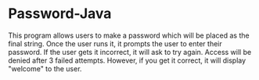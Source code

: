 # Password-Java
This program allows users to make a password which will be placed as the final string. Once the user runs it, it prompts the user to enter their password. If the user gets it incorrect, it will ask to try again. Access will be denied after 3 failed attempts. However, if you get it correct, it will display "welcome" to the user.
